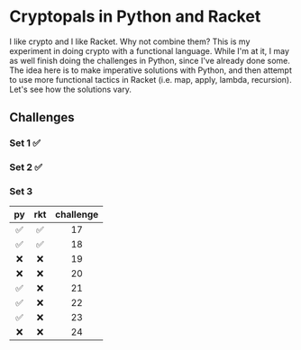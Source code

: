 # Cryptopals in Python and Racket

I like crypto and I like Racket. Why not combine them? This is my experiment in doing crypto with a functional language. While I'm at it, I may as well finish doing the challenges in Python, since I've already done some. The idea here is to make imperative solutions with Python, and then attempt to use more functional tactics in Racket (i.e. map, apply, lambda, recursion). Let's see how the solutions vary.

## Challenges

### Set 1 :white_check_mark:

### Set 2 :white_check_mark:

### Set 3
| py                 | rkt                | challenge |
| :----------------: | :----------------: | :--------:|
| :white_check_mark: | :white_check_mark: | 17        |
| :white_check_mark: | :white_check_mark: | 18        |
| :x:                | :x: | 19        |
| :x:                | :x: | 20        |
| :white_check_mark: | :x: | 21        |
| :white_check_mark: | :x: | 22        |
| :white_check_mark: | :x: | 23        |
| :x:                | :x: | 24        |

